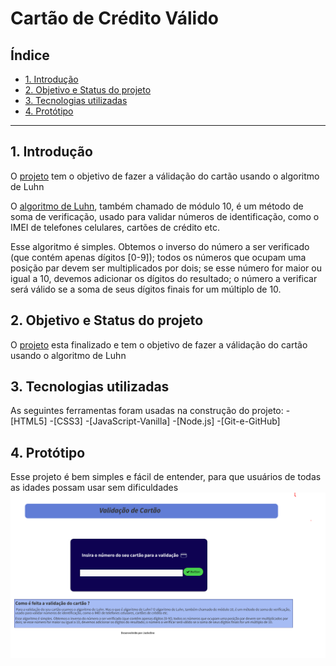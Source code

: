 # Cartão de Crédito Válido

## Índice

- [1. Introdução](#1-Introdução)
- [2. Objetivo e Status do projeto](#2-Objetivo-e-Status-do-projeto)
- [3. Tecnologias utilizadas](#3-Tecnologias-utilizadas)
- [4. Protótipo](#4-Protótipo)
<!-- - [5. Critérios de aceitação mínimos do projeto](#5-critérios-de-aceitação-mínimos-do-projeto)
- [6. Hacker edition](#6-hacker-edition)
- [7. Considerações técnicas](#7-considerações-técnicas)
- [8. Guias, dicas e leituras complementares](#8-guias-dicas-e-leituras-complementares)
- [9. Checklist](#9-checklist) -->

---

## 1. Introdução

O [projeto](https://jackeaguiar.github.io/SAP007-card-validation/) tem o objetivo de fazer a válidação do cartão usando o algoritmo de Luhn

O [algoritmo de Luhn](https://en.wikipedia.org/wiki/Luhn_algorithm), também
chamado de módulo 10, é um método de soma de verificação, usado para validar
números de identificação, como o IMEI de telefones celulares, cartões de crédito
etc.

Esse algoritmo é simples. Obtemos o inverso do número a ser verificado (que
contém apenas dígitos [0-9]); todos os números que ocupam uma posição par devem
ser multiplicados por dois; se esse número for maior ou igual a 10, devemos
adicionar os dígitos do resultado; o número a verificar será válido se a soma de
seus dígitos finais for um múltiplo de 10.

## 2. Objetivo e Status do projeto
 O [projeto](https://jackeaguiar.github.io/SAP007-card-validation/) esta finalizado e tem o objetivo de fazer a válidação do cartão usando o algoritmo de Luhn
 
## 3. Tecnologias utilizadas
 As seguintes ferramentas foram usadas na construção do projeto:
 -[HTML5]
 -[CSS3]
 -[JavaScript-Vanilla]
 -[Node.js]
 -[Git-e-GitHub]

## 4. Protótipo 
 Esse projeto é bem simples e fácil de entender, para que usuários de todas as idades possam usar sem dificuldades 
 <img src="protótipo.png"></img>

